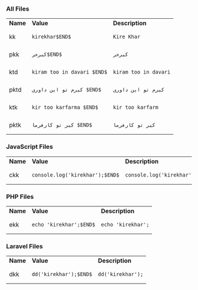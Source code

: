 ### All Files

<table><tbody><tr><td><strong>Name</strong></td><td><strong>Value</strong></td><td><strong>Description</strong></td></tr><tr><td>kk</td><td><pre><code class="language-plaintext">kirekhar$END$</code></pre></td><td><pre><code class="language-plaintext">Kire Khar</code></pre></td></tr><tr><td>pkk</td><td><pre><code class="language-plaintext">کیرخر$END$</code></pre></td><td><pre><code class="language-plaintext">کیرخر</code></pre></td></tr><tr><td>ktd</td><td><pre><code class="language-plaintext">kiram too in davari $END$</code></pre></td><td><pre><code class="language-plaintext">kiram too in davari</code></pre></td></tr><tr><td>pktd</td><td><pre><code class="language-plaintext">کیرم تو این داوری $END$</code></pre></td><td><pre><code class="language-plaintext">کیرم تو این داوری</code></pre></td></tr><tr><td>ktk</td><td><pre><code class="language-plaintext">kir too karfarma $END$</code></pre></td><td><pre><code class="language-plaintext">kir too karfarm</code></pre></td></tr><tr><td>pktk</td><td><pre><code class="language-plaintext">کیر تو کارفرما $END$</code></pre></td><td><pre><code class="language-plaintext">کیر تو کارفرما</code></pre></td></tr></tbody></table>

### JavaScript Files

<table><tbody><tr><td><strong>Name</strong></td><td><strong>Value</strong></td><td><strong>Description</strong></td></tr><tr><td>ckk</td><td><pre><code class="language-plaintext">console.log('kirekhar');$END$</code></pre></td><td><pre><code class="language-plaintext">console.log('kirekhar');</code></pre></td></tr></tbody></table>

### PHP Files

<table><tbody><tr><td><strong>Name</strong></td><td><strong>Value</strong></td><td><strong>Description</strong></td></tr><tr><td>ekk</td><td><pre><code class="language-plaintext">echo 'kirekhar';$END$</code></pre></td><td><pre><code class="language-plaintext">echo 'kirekhar';</code></pre></td></tr></tbody></table>

### Laravel Files

<table><tbody><tr><td><strong>Name</strong></td><td><strong>Value</strong></td><td><strong>Description</strong></td></tr><tr><td>dkk</td><td><pre><code class="language-plaintext">dd('kirekhar');$END$</code></pre></td><td><pre><code class="language-plaintext">dd('kirekhar');</code></pre></td></tr></tbody></table>